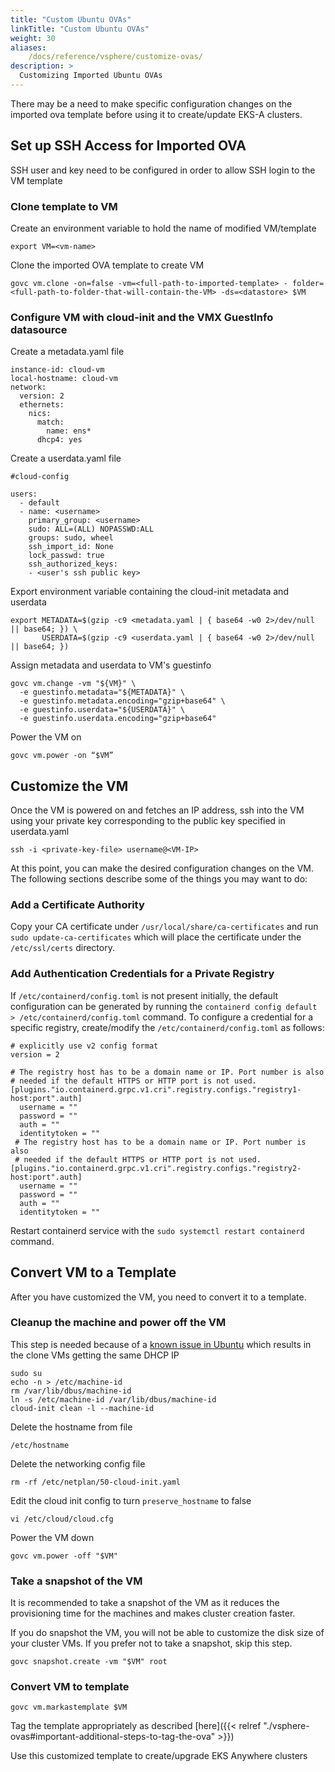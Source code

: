 ```yaml
---
title: "Custom Ubuntu OVAs"
linkTitle: "Custom Ubuntu OVAs"
weight: 30
aliases:
    /docs/reference/vsphere/customize-ovas/
description: >
  Customizing Imported Ubuntu OVAs
---
```


There may be a need to make specific configuration changes on the imported ova template before using it to create/update EKS-A clusters. 



## Set up SSH Access for Imported OVA


SSH user and key need to be configured in order to allow SSH login to the VM template


### Clone template to VM

Create an environment variable to hold the name of modified VM/template

```
export VM=<vm-name>
```

Clone the imported OVA template to create VM <vm-name>

```
govc vm.clone -on=false -vm=<full-path-to-imported-template> - folder=<full-path-to-folder-that-will-contain-the-VM> -ds=<datastore> $VM
```

### Configure VM with cloud-init and the VMX GuestInfo datasource

Create a metadata.yaml file

```
instance-id: cloud-vm
local-hostname: cloud-vm
network:
  version: 2
  ethernets:
    nics:
      match:
        name: ens*
      dhcp4: yes
```

Create a userdata.yaml file

```
#cloud-config

users:
  - default
  - name: <username>
    primary_group: <username>
    sudo: ALL=(ALL) NOPASSWD:ALL
    groups: sudo, wheel
    ssh_import_id: None
    lock_passwd: true
    ssh_authorized_keys:
    - <user's ssh public key>

```

Export environment variable containing the cloud-init metadata and userdata

```
export METADATA=$(gzip -c9 <metadata.yaml | { base64 -w0 2>/dev/null || base64; }) \
       USERDATA=$(gzip -c9 <userdata.yaml | { base64 -w0 2>/dev/null || base64; })

```

Assign metadata and userdata to VM's guestinfo

```
govc vm.change -vm "${VM}" \
  -e guestinfo.metadata="${METADATA}" \
  -e guestinfo.metadata.encoding="gzip+base64" \
  -e guestinfo.userdata="${USERDATA}" \
  -e guestinfo.userdata.encoding="gzip+base64"
```

Power the VM on

```
govc vm.power -on “$VM”
```


## Customize the VM

Once the VM is powered on and fetches an IP address, ssh into the VM using your private key corresponding to the public key specified in userdata.yaml

```
ssh -i <private-key-file> username@<VM-IP>
```

At this point, you can make the desired configuration changes on the VM. The following sections describe some of the things you may want to do:

### Add a Certificate Authority

Copy your CA certificate under `/usr/local/share/ca-certificates` and run `sudo update-ca-certificates` which will place the certificate under the `/etc/ssl/certs` directory.

### Add Authentication Credentials for a Private Registry

If `/etc/containerd/config.toml` is not present initially, the default configuration can be generated by running the `containerd config default > /etc/containerd/config.toml` command.  To configure a credential for a specific registry, create/modify the `/etc/containerd/config.toml` as follows:

```
# explicitly use v2 config format
version = 2

# The registry host has to be a domain name or IP. Port number is also
# needed if the default HTTPS or HTTP port is not used.
[plugins."io.containerd.grpc.v1.cri".registry.configs."registry1-host:port".auth]
  username = ""
  password = ""
  auth = ""
  identitytoken = ""
 # The registry host has to be a domain name or IP. Port number is also
 # needed if the default HTTPS or HTTP port is not used.
[plugins."io.containerd.grpc.v1.cri".registry.configs."registry2-host:port".auth]
  username = ""
  password = ""
  auth = ""
  identitytoken = ""
```
Restart containerd service with the `sudo systemctl restart containerd` command.

## Convert VM to a Template

After you have customized the VM, you need to convert it to a template.

### Cleanup the machine and power off the VM

This step is needed because of a [known issue in Ubuntu](https://kb.vmware.com/s/article/82229) which results in the clone VMs getting the same DHCP IP

```
sudo su
echo -n > /etc/machine-id
rm /var/lib/dbus/machine-id
ln -s /etc/machine-id /var/lib/dbus/machine-id
cloud-init clean -l --machine-id
```

Delete the hostname from file
```
/etc/hostname
```
Delete the networking config file
```
rm -rf /etc/netplan/50-cloud-init.yaml
```
Edit the cloud init config to turn `preserve_hostname` to false
```
vi /etc/cloud/cloud.cfg
```

Power the VM down

```
govc vm.power -off "$VM"
```

### Take a snapshot of the VM 

It is recommended to take a snapshot of the VM as it reduces the provisioning time for the machines and makes cluster creation faster.

If you do snapshot the VM, you will not be able to customize the disk size of your cluster VMs. If you prefer not to take a snapshot, skip this step.


```
govc snapshot.create -vm "$VM" root
```

### Convert VM to template

```
govc vm.markastemplate $VM
```

Tag the template appropriately as described [here]({{< relref "./vsphere-ovas#important-additional-steps-to-tag-the-ova" >}})

Use this customized template to create/upgrade EKS Anywhere clusters

